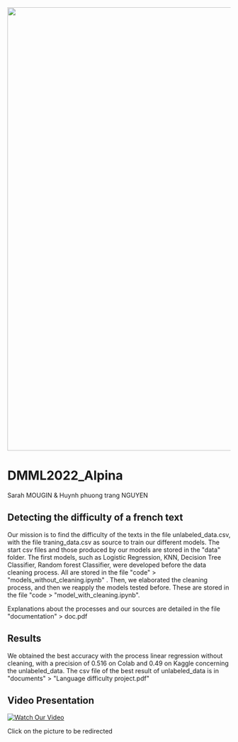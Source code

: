 <img src="documents/En-tête.png" width="1000" >



# DMML2022_Alpina
Sarah MOUGIN & Huynh phuong trang NGUYEN

## Detecting the difficulty of a french text

Our mission is to find the difficulty of the texts in the file unlabeled_data.csv, with the file traning_data.csv as source to train our different models.
The start csv files and those produced by our models are stored in the "data" folder.
The first models, such as Logistic Regression, KNN, Decision Tree Classifier, Random forest Classifier, were developed before the data cleaning process. All are stored in the file "code" > "models_without_cleaning.ipynb" .
Then, we elaborated the cleaning process, and then we reapply the models tested before. These are stored in the file "code > "model_with_cleaning.ipynb".

Explanations about the processes and our sources are detailed in the file "documentation" > doc.pdf

## Results

We obtained the best accuracy with the process linear regression without cleaning, with a precision of 0.516 on Colab and 0.49 on Kaggle concerning the unlabeled_data.
The csv file of the best result of unlabeled_data is in "documents" > "Language difficulty project.pdf" 

## Video Presentation
[![Watch Our Video](https://img.youtube.com/vi/Uf5U5dViqrU/0.jpg)](https://www.youtube.com/watch?v=Uf5U5dViqrU)

Click on the picture to be redirected 
